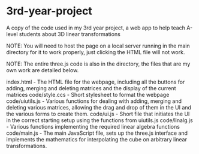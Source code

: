 # 3rd-year-project
A copy of the code used in my 3rd year project, a web app to help teach A-level students about 3D linear transformations

NOTE: You will need to host the page on a local server running in the main directory for it to work properly, just clicking the HTML file will not work.

NOTE: The entire three.js code is also in the directory, the files that are my own work are detailed below.

index.html - The HTML file for the webpage, including all the buttons for adding, merging and deleting matrices and the display of the current matrices
code/style.ccs - Short stylesheet to format the webpage
code/uiutils.js - Various functions for dealing with adding, merging and deleting various matrices, allowing the drag and drop of them in the UI and the various forms to create them.
code/ui.js - Short file that initiates the UI in the correct starting setup using the functions from uiutils.js
code/linalg.js - Various functions implementing the required linear algebra functions
code/main.js - The main JavaScript file, sets up the three.js interface and implements the mathematics for interpolating the cube on arbitrary linear transformations.
